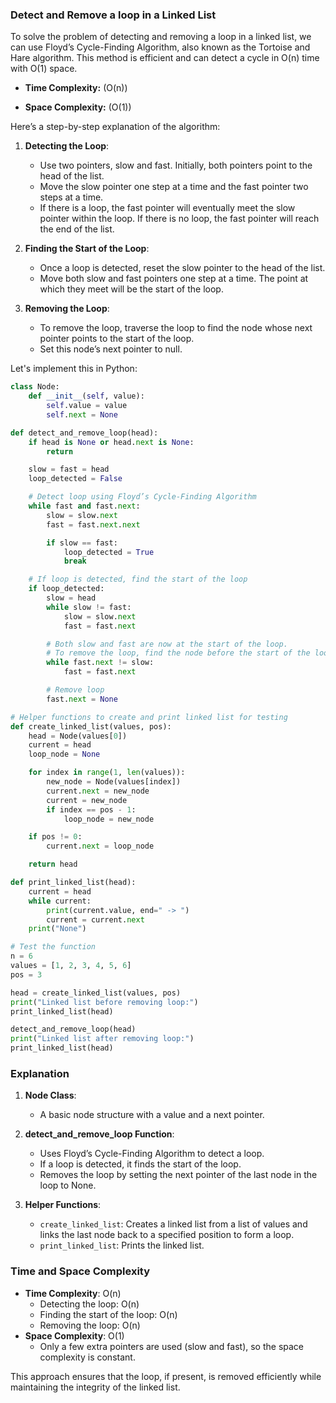 ### Detect and Remove a loop in a Linked List

To solve the problem of detecting and removing a loop in a linked list, we can use Floyd’s Cycle-Finding Algorithm, also known as the Tortoise and Hare algorithm. This method is efficient and can detect a cycle in O(n) time with O(1) space.

- **Time Complexity:** \(O(n)\)

- **Space Complexity:** \(O(1)\)

Here’s a step-by-step explanation of the algorithm:

1. **Detecting the Loop**: 
   - Use two pointers, slow and fast. Initially, both pointers point to the head of the list.
   - Move the slow pointer one step at a time and the fast pointer two steps at a time.
   - If there is a loop, the fast pointer will eventually meet the slow pointer within the loop. If there is no loop, the fast pointer will reach the end of the list.

2. **Finding the Start of the Loop**:
   - Once a loop is detected, reset the slow pointer to the head of the list.
   - Move both slow and fast pointers one step at a time. The point at which they meet will be the start of the loop.

3. **Removing the Loop**:
   - To remove the loop, traverse the loop to find the node whose next pointer points to the start of the loop.
   - Set this node’s next pointer to null.

Let's implement this in Python:

```python
class Node:
    def __init__(self, value):
        self.value = value
        self.next = None

def detect_and_remove_loop(head):
    if head is None or head.next is None:
        return

    slow = fast = head
    loop_detected = False

    # Detect loop using Floyd’s Cycle-Finding Algorithm
    while fast and fast.next:
        slow = slow.next
        fast = fast.next.next

        if slow == fast:
            loop_detected = True
            break

    # If loop is detected, find the start of the loop
    if loop_detected:
        slow = head
        while slow != fast:
            slow = slow.next
            fast = fast.next

        # Both slow and fast are now at the start of the loop.
        # To remove the loop, find the node before the start of the loop.
        while fast.next != slow:
            fast = fast.next

        # Remove loop
        fast.next = None

# Helper functions to create and print linked list for testing
def create_linked_list(values, pos):
    head = Node(values[0])
    current = head
    loop_node = None

    for index in range(1, len(values)):
        new_node = Node(values[index])
        current.next = new_node
        current = new_node
        if index == pos - 1:
            loop_node = new_node

    if pos != 0:
        current.next = loop_node

    return head

def print_linked_list(head):
    current = head
    while current:
        print(current.value, end=" -> ")
        current = current.next
    print("None")

# Test the function
n = 6
values = [1, 2, 3, 4, 5, 6]
pos = 3

head = create_linked_list(values, pos)
print("Linked list before removing loop:")
print_linked_list(head)

detect_and_remove_loop(head)
print("Linked list after removing loop:")
print_linked_list(head)
```

### Explanation

1. **Node Class**:
   - A basic node structure with a value and a next pointer.

2. **detect_and_remove_loop Function**:
   - Uses Floyd’s Cycle-Finding Algorithm to detect a loop.
   - If a loop is detected, it finds the start of the loop.
   - Removes the loop by setting the next pointer of the last node in the loop to None.

3. **Helper Functions**:
   - `create_linked_list`: Creates a linked list from a list of values and links the last node back to a specified position to form a loop.
   - `print_linked_list`: Prints the linked list.

### Time and Space Complexity

- **Time Complexity**: O(n)
  - Detecting the loop: O(n)
  - Finding the start of the loop: O(n)
  - Removing the loop: O(n)
- **Space Complexity**: O(1)
  - Only a few extra pointers are used (slow and fast), so the space complexity is constant.

This approach ensures that the loop, if present, is removed efficiently while maintaining the integrity of the linked list.